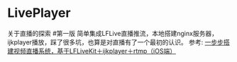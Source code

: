 # LivePlayer
关于直播的探索
#第一版
简单集成LFLive直播推流，本地搭建nginx服务器，ijkplayer播放，踩了很多坑，也算是对直播有了一个最初的认识。
参考: [一步步搭建视频直播系统，基于LFLiveKit＋ijkplayer＋rtmp（iOS端）](https://www.jianshu.com/p/30595a5bff42)
